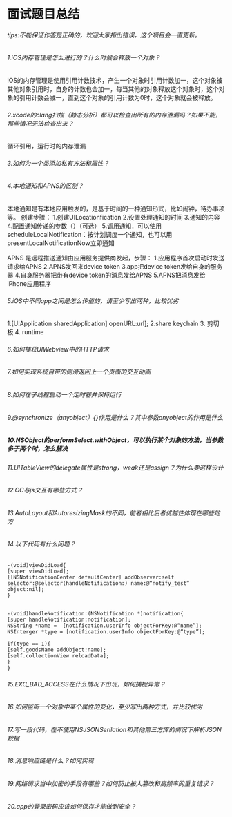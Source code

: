 # 面试题目总结
###### tips:不能保证作答是正确的，欢迎大家指出错误，这个项目会一直更新。

###### 1.iOS内存管理是怎么进行的？什么时候会释放一个对象？
iOS的内存管理是使用引用计数技术，产生一个对象时引用计数加一，这个对象被其他对象引用时，自身的计数也会加一，每当其他的对象释放这个对象时，这个对象的引用计数会减一，直到这个对象的引用计数为0时，这个对象就会被释放。
###### 2.xcode的clang扫描（静态分析）都可以检查出所有的内存泄漏吗？如果不能，那些情况无法检查出来？
循环引用，运行时的内存泄漏
###### 3.如何为一个类添加私有方法和属性？

###### 4.本地通知和APNS的区别？
本地通知是有本地应用触发的，是基于时间的一种通知形式，比如闹钟，待办事项等。
创建步骤：
1.创建UILocationfication 
2.设置处理通知的时间 
3.通知的内容 
4.配置通知传递的参数（）（可选） 
5.调用通知，可以使用scheduleLocalNotification：按计划调度一个通知，也可以用presentLocalNotificationNow立即通知

APNS 是远程推送通知由应用服务提供商发起，步骤：
1.应用程序首次启动时发送请求给APNS
2.APNS发回来device token
3.app把device token发给自身的服务器
4.自身服务器把带有device token的消息发给APNS
5.APNS把消息发给iPhone应用程序

###### 5.iOS中不同app之间是怎么传值的，请至少写出两种，比较优劣
1.[UIApplication sharedApplication] openURL:url];
2.share keychain
3. 剪切板
4. runtime

###### 6.如何捕获UIWebview中的HTTP请求

###### 7.如何实现系统自带的侧滑返回上一个页面的交互动画

###### 8.如何在子线程启动一个定时器并保持运行

###### 9.@synchronize（anyobject）{}作用是什么？其中参数anyobject的作用是什么

##### 10.NSObject的performSelect.withObject，可以执行某个对象的方法，当参数多于两个时，怎么解决

###### 11.UITableView的delegate属性是strong，weak还是assign？为什么要这样设计

###### 12.OC与js交互有哪些方式？

###### 13.AutoLayout和AutoresizingMask的不同，前者相比后者优越性体现在哪些地方

###### 14.以下代码有什么问题？
    -(void)viewDidLoad{
    [super viewDidLoad];
    [[NSNotificationCenter defaultCenter] addObserver:self selector:@selector(handleNotification:) name:@“notify_test” object:nil];
    }


    -(void)handleNotification:(NSNotification *)notification{
    [super handleNotification:notification];
    NSString *name =  [notification.userInfo objectForKey:@“name”];
    NSInterger *type = [notification.userInfo objectForKey:@“type”];

    if(type == 1){
    [self.goodsName addObject:name];
    [self.collectionView reloadData];
    }
    }
###### 15.EXC_BAD_ACCESS在什么情况下出现，如何捕捉异常？

###### 16.如何监听一个对象中某个属性的变化，至少写出两种方式，并比较优劣

###### 17.写一段代码，在不使用NSJSONSerilation和其他第三方库的情况下解析JSON数据

###### 18.消息响应链是什么？如何实现

###### 19.网络请求当中加密的手段有哪些？如何防止被人篡改和高频率的重复请求？

###### 20.app的登录密码应该如何保存才能做到安全？
